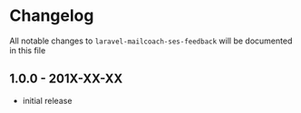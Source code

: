 # Changelog

All notable changes to `laravel-mailcoach-ses-feedback` will be documented in this file

## 1.0.0 - 201X-XX-XX

- initial release
